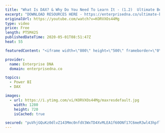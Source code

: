 ```yaml
---
title: "What Is DAX? & Why Do You Need To Learn It - (1.2)  Ultimate Beginners Guide to DAX 2020"
excerpt: "DOWNLOAD RESOURCES HERE - https://enterprisedna.co/ultimate-beginners-guide-to-dax-resource-downloads/ START FROM THE BEGINNING - https://www.youtube.com/playlist?list=PL1myWUzvmmDGmLfty3BDluz8nzme1dZxg  Follow along to the beginners guide DAX tutorials by using the demo data available for download."
originalUrl: https://youtube.com/watch?v=KORVXOs44Mg
type: video
price: Free
length: PT5M42S
publishedDateTime: 2020-05-01T08:51:47Z
heat: 55

featuredContent: "<iframe width=\"800\" height=\"500\" frameborder=\"0\" src=\"https://www.youtube.com/embed/KORVXOs44Mg\" allow=\"accelerometer; autoplay; encrypted-media; gyroscope; picture-in-picture\" allowfullscreen></iframe>"

provider:
  name: Enterprise DNA
  domain: enterprisedna.co

topics:
  - Power BI
  - DAX

images:
  - url: https://i.ytimg.com/vi/KORVXOs44Mg/maxresdefault.jpg
    width: 1280
    height: 720
    isCached: true

secured: "puVhjGQuKz0dlvZ143Mmc0nfdV3WxTD4XvMLEA1f60ONf17C6meR3wl43hpflu+JZG8DLNwwNZEWR+MJTc+unNEp8/Swfqp8ijCEFYjrfl/bQXLQkaZ+eRb0VMR9zqeWMb39kgKEGDhcAH8twH7GWM2a7u1Rqft706KjviP3Y0RGMq1oSCGjEwe/dZ8Rpy1i5vuIaMNq9lJiHLjWLtZmIICwYSSu2jgrL0a6Osd94X/IsdHqSE9XUrUAHEvG2KrivDNhIDPAS6379lJV9I+zeaAuym3qXxmhiFOFh+aTl5pZKHKhUPzyEWphOTPfW5xWr+BSqVAml664/nGDUCc7i8ea7Om08+biNX2UVMfkHLG72d8JnxngX/ayVoXOn7uTdFmlOplIcEkRsy+cqlzr/Q==;Zvs3bfzEl5pEMsFmlS8Cqw=="
---
```


